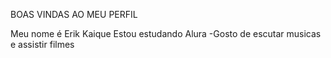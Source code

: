 BOAS VINDAS AO MEU PERFIL

Meu nome é Erik Kaique 
Estou estudando Alura -Gosto de escutar musicas e assistir filmes
